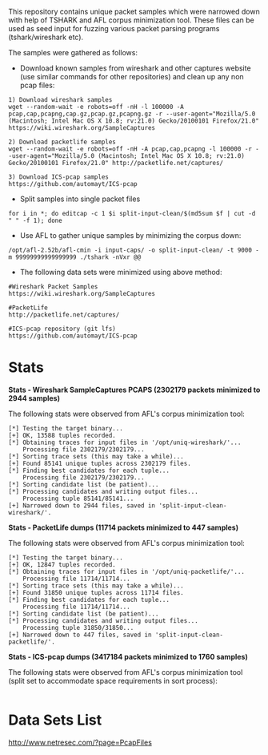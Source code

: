 This repository contains unique packet samples which were narrowed down with help of TSHARK and AFL corpus minimization tool. These files can be used as seed input for fuzzing various packet parsing programs (tshark/wireshark etc).

The samples were gathered as follows:

* Download known samples from wireshark and other captures website (use similar commands for other repositories) and clean up any non pcap files:
```
1) Download wireshark samples
wget --random-wait -e robots=off -nH -l 100000 -A pcap,cap,pcapng,cap.gz,pcap.gz,pcapng.gz -r --user-agent="Mozilla/5.0 (Macintosh; Intel Mac OS X 10.8; rv:21.0) Gecko/20100101 Firefox/21.0" https://wiki.wireshark.org/SampleCaptures

2) Download packetlife samples
wget --random-wait -e robots=off -nH -A pcap,cap,pcapng -l 100000 -r --user-agent="Mozilla/5.0 (Macintosh; Intel Mac OS X 10.8; rv:21.0) Gecko/20100101 Firefox/21.0" http://packetlife.net/captures/

3) Download ICS-pcap samples  
https://github.com/automayt/ICS-pcap
```

* Split samples into single packet files
```
for i in *; do editcap -c 1 $i split-input-clean/$(md5sum $f | cut -d " " -f 1); done
```

* Use AFL to gather unique samples by minimizing the corpus down: 
```
/opt/afl-2.52b/afl-cmin -i input-caps/ -o split-input-clean/ -t 9000 -m 99999999999999999 ./tshark -nVxr @@
```

* The following data sets were minimized using above method:
```
#Wireshark Packet Samples
https://wiki.wireshark.org/SampleCaptures

#PacketLife
http://packetlife.net/captures/

#ICS-pcap repository (git lfs)
https://github.com/automayt/ICS-pcap
```

# Stats

**Stats - Wireshark SampleCaptures PCAPS (2302179 packets minimized to 2944 samples)**

The following stats were observed from AFL's corpus minimization tool:

```
[*] Testing the target binary...
[+] OK, 13588 tuples recorded.
[*] Obtaining traces for input files in '/opt/uniq-wireshark/'...
    Processing file 2302179/2302179...
[*] Sorting trace sets (this may take a while)...
[+] Found 85141 unique tuples across 2302179 files.
[*] Finding best candidates for each tuple...
    Processing file 2302179/2302179...
[*] Sorting candidate list (be patient)...
[*] Processing candidates and writing output files...
    Processing tuple 85141/85141...
[+] Narrowed down to 2944 files, saved in 'split-input-clean-wireshark/'.
```

**Stats - PacketLife dumps (11714 packets minimized to 447 samples)**

The following stats were observed from AFL's corpus minimization tool:
```
[*] Testing the target binary...
[+] OK, 12847 tuples recorded.
[*] Obtaining traces for input files in '/opt/uniq-packetlife/'...
    Processing file 11714/11714...
[*] Sorting trace sets (this may take a while)...
[+] Found 31850 unique tuples across 11714 files.
[*] Finding best candidates for each tuple...
    Processing file 11714/11714...
[*] Sorting candidate list (be patient)...
[*] Processing candidates and writing output files...
    Processing tuple 31850/31850...
[+] Narrowed down to 447 files, saved in 'split-input-clean-packetlife/'.
```

**Stats - ICS-pcap dumps (3417184 packets minimized to 1760 samples)**

The following stats were observed from AFL's corpus minimization tool (split set to accommodate space requirements in sort process):
```

```

# Data Sets List

http://www.netresec.com/?page=PcapFiles


